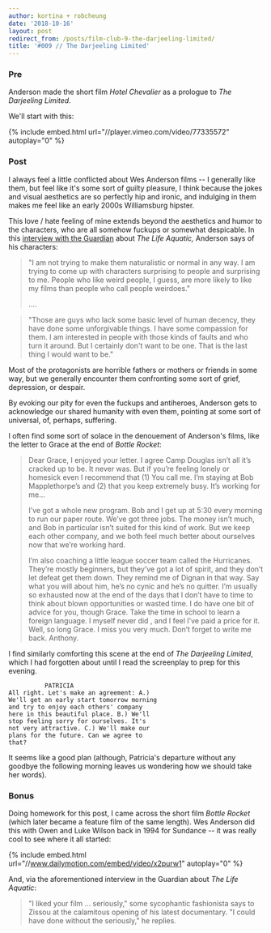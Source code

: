 ```yaml
---
author: kortina + robcheung
date: '2018-10-16'
layout: post
redirect_from: /posts/film-club-9-the-darjeeling-limited/
title: '#009 // The Darjeeling Limited'
---
```


### Pre

Anderson made the short film *Hotel Chevalier* as a prologue to *The Darjeeling Limited*.

We'll start with this:

{% include embed.html url="//player.vimeo.com/video/77335572" autoplay="0" %}

### Post

I always feel a little conflicted about Wes Anderson films -- I generally like them, but feel like it's some sort of guilty pleasure, I think because the jokes and visual aesthetics are so perfectly hip and ironic, and indulging in them makes me feel like an early 2000s Williamsburg hipster.

This love / hate feeling of mine extends beyond the aesthetics and humor to the characters, who are all somehow fuckups or somewhat despicable. In this [interview with the Guardian](https://www.theguardian.com/film/2005/feb/12/features.weekend) about *The Life Aquatic,* Anderson says of his characters:

> "I am not trying to make them naturalistic or normal in any way. I am trying to come up with characters surprising to people and surprising to me. People who like weird people, I guess, are more likely to like my films than people who call people weirdoes."
>
> ....

> "Those are guys who lack some basic level of human decency, they have done some unforgivable things. I have some compassion for them. I am interested in people with those kinds of faults and who turn it around. But I certainly don't want to be one. That is the last thing I would want to be."

Most of the protagonists are horrible fathers or mothers or friends in some way, but we generally encounter them confronting some sort of grief, depression, or despair.

By evoking our pity for even the fuckups and antiheroes, Anderson gets to acknowledge our shared humanity with even them, pointing at some sort of universal, of, perhaps, suffering.

I often find some sort of solace in the denouement of Anderson's films, like the letter to Grace at the end of *Bottle Rocket*:

> Dear Grace, I enjoyed your letter. I agree Camp Douglas isn’t all it’s cracked up to be. It never was. But if you’re feeling lonely or homesick even I recommend that (1) You call me. I’m staying at Bob Mapplethorpe’s and (2) that you keep extremely busy. It’s working for me…
> 
> I’ve got a whole new program. Bob and I get up at 5:30 every morning to run our paper route. We’ve got three jobs. The money isn’t much, and Bob in particular isn’t suited for this kind of work. But we keep each other company, and we both feel much better about ourselves now that we’re working hard.
> 
> I’m also coaching a little league soccer team called the Hurricanes. They’re mostly beginners, but they’ve got a lot of spirit, and they don’t let defeat get them down. They remind me of Dignan in that way. Say what you will about him, he’s no cynic and he’s no quitter. I’m usually so exhausted now at the end of the days that I don’t have to time to think about blown opportunities or wasted time. I do have one bit of advice for you, though Grace. Take the time in school to learn a foreign language. I myself never did , and I feel I’ve paid a price for it. Well, so long Grace. I miss you very much. Don’t forget to write me back. Anthony.

I find similarly comforting this scene at the end of *The Darjeeling Limited*, which I had forgotten about until I read the screenplay to prep for this evening.

```
          PATRICIA
All right. Let's make an agreement: A.)
We'll get an early start tomorrow morning
and try to enjoy each others' company
here in this beautiful place. B.) We'll
stop feeling sorry for ourselves. It's
not very attractive. C.) We'll make our
plans for the future. Can we agree to
that?
```

It seems like a good plan (although, Patricia's departure without any goodbye the following morning leaves us wondering how we should take her words).

### Bonus

Doing homework for this post, I came across the short film *Bottle Rocket* (which later became a feature film of the same length). Wes Anderson did this with Owen and Luke Wilson back in 1994 for Sundance -- it was really cool to see where it all started:

{% include embed.html url="//www.dailymotion.com/embed/video/x2purw1" autoplay="0" %}

And, via the aforementioned interview in the Guardian about *The Life Aquatic*:

>  "I liked your film ... seriously," some sycophantic fashionista says to Zissou at the calamitous opening of his latest documentary. "I could have done without the seriously," he replies.